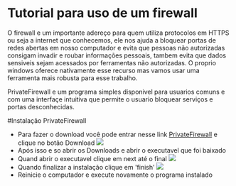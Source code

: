# Tutorial para uso de um firewall

<p> O firewall e um importante adereço para quem utiliza protocolos em HTTPS ou seja a internet que conhecemos,
ele nos ajuda a bloquear portas de redes abertas em nosso computador e evita que pessoas não autorizadas consigam invadir
 e roubar informações pessoais, tambem evita que dados sensiveis sejam acessados por ferramentas não autorizadas.
O proprio windows oferece nativamente esse recurso mas vamos usar uma ferramenta mais robusta para esse trabalho.</p>


<p> PrivateFirewall e um programa simples disponivel para usuarios comuns e com uma interfaçe intuitiva que permite o usuario bloquear serviços e portas
 desconhecidas.</p>
 
 
#Instalação PrivateFirewall

<ul>
    <li>Para fazer o download você pode entrar nesse link <a href='https://privatefirewall.br.uptodown.com/windows/download'>PrivateFirewall</a> e clique no botão Download
        <img src='https://user-images.githubusercontent.com/31110504/112899310-5fc41400-90b8-11eb-9c9c-010a8aceda06.png'/>
    </li>
    <li>Após isso e so abrir os Downloads e abrir o executavel que foi baixado</li>
    <li>Quand abrir o executavel clique em next até o final <img src='https://user-images.githubusercontent.com/31110504/112899921-2344e800-90b9-11eb-9d7f-7daf4aeaf26f.png'/></li>
    <li>Quando finalizar a instalação clique em 'finish' <img src='https://user-images.githubusercontent.com/31110504/112900491-f8a75f00-90b9-11eb-9d60-013ee30c67df.png'></li>
    <li>Reinicie o computador e execute novamente o programa instalado </li>
 

</ul>
